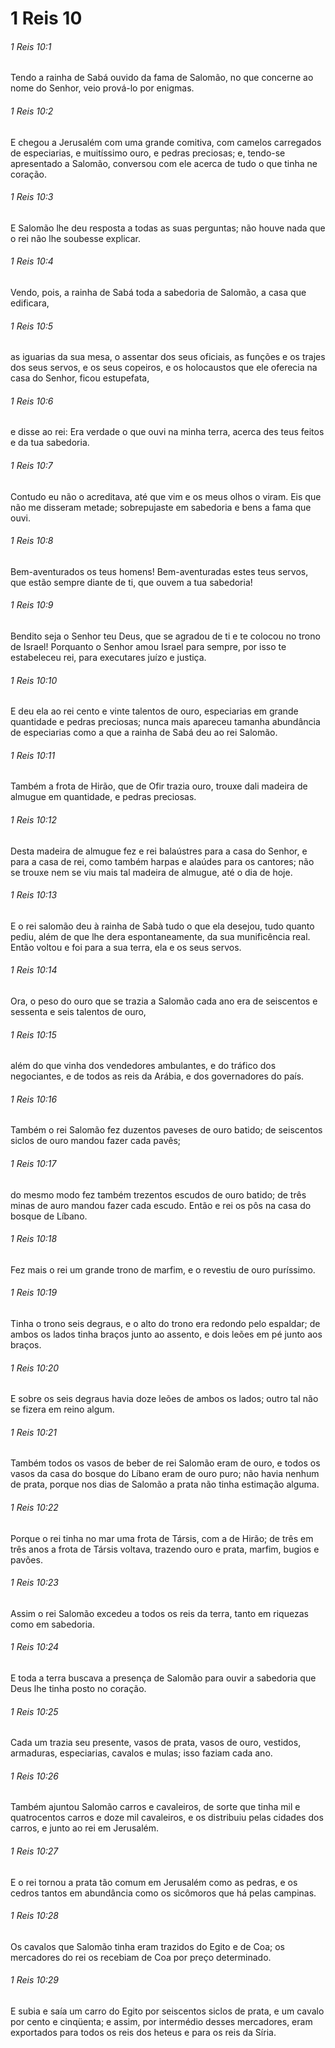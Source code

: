 # 1 Reis 10

###### 1 Reis 10:1

Tendo a rainha de Sabá ouvido da fama de Salomão, no que concerne ao nome do Senhor, veio prová-lo por enigmas.

###### 1 Reis 10:2

E chegou a Jerusalém com uma grande comitiva, com camelos carregados de especiarias, e muitíssimo ouro, e pedras preciosas; e, tendo-se apresentado a Salomão, conversou com ele acerca de tudo o que tinha ne coração.

###### 1 Reis 10:3

E Salomão lhe deu resposta a todas as suas perguntas; não houve nada que o rei não lhe soubesse explicar.

###### 1 Reis 10:4

Vendo, pois, a rainha de Sabá toda a sabedoria de Salomão, a casa que edificara,

###### 1 Reis 10:5

as iguarias da sua mesa, o assentar dos seus oficiais, as funções e os trajes dos seus servos, e os seus copeiros, e os holocaustos que ele oferecia na casa do Senhor, ficou estupefata,

###### 1 Reis 10:6

e disse ao rei: Era verdade o que ouvi na minha terra, acerca des teus feitos e da tua sabedoria.

###### 1 Reis 10:7

Contudo eu não o acreditava, até que vim e os meus olhos o viram. Eis que não me disseram metade; sobrepujaste em sabedoria e bens a fama que ouvi.

###### 1 Reis 10:8

Bem-aventurados os teus homens! Bem-aventuradas estes teus servos, que estão sempre diante de ti, que ouvem a tua sabedoria!

###### 1 Reis 10:9

Bendito seja o Senhor teu Deus, que se agradou de ti e te colocou no trono de Israel! Porquanto o Senhor amou Israel para sempre, por isso te estabeleceu rei, para executares juízo e justiça.

###### 1 Reis 10:10

E deu ela ao rei cento e vinte talentos de ouro, especiarias em grande quantidade e pedras preciosas; nunca mais apareceu tamanha abundância de especiarias como a que a rainha de Sabá deu ao rei Salomão.

###### 1 Reis 10:11

Também a frota de Hirão, que de Ofir trazia ouro, trouxe dali madeira de almugue em quantidade, e pedras preciosas.

###### 1 Reis 10:12

Desta madeira de almugue fez e rei balaústres para a casa do Senhor, e para a casa de rei, como também harpas e alaúdes para os cantores; não se trouxe nem se viu mais tal madeira de almugue, até o dia de hoje.

###### 1 Reis 10:13

E o rei salomão deu à rainha de Sabà tudo o que ela desejou, tudo quanto pediu, além de que lhe dera espontaneamente, da sua munificência real. Então voltou e foi para a sua terra, ela e os seus servos.

###### 1 Reis 10:14

Ora, o peso do ouro que se trazia a Salomão cada ano era de seiscentos e sessenta e seis talentos de ouro,

###### 1 Reis 10:15

além do que vinha dos vendedores ambulantes, e do tráfico dos negociantes, e de todos as reis da Arábia, e dos governadores do país.

###### 1 Reis 10:16

Também o rei Salomão fez duzentos paveses de ouro batido; de seiscentos siclos de ouro mandou fazer cada pavês;

###### 1 Reis 10:17

do mesmo modo fez também trezentos escudos de ouro batido; de três minas de auro mandou fazer cada escudo. Então e rei os pôs na casa do bosque de Líbano.

###### 1 Reis 10:18

Fez mais o rei um grande trono de marfim, e o revestiu de ouro puríssimo.

###### 1 Reis 10:19

Tinha o trono seis degraus, e o alto do trono era redondo pelo espaldar; de ambos os lados tinha braços junto ao assento, e dois leões em pé junto aos braços.

###### 1 Reis 10:20

E sobre os seis degraus havia doze leões de ambos os lados; outro tal não se fizera em reino algum.

###### 1 Reis 10:21

Também todos os vasos de beber de rei Salomão eram de ouro, e todos os vasos da casa do bosque do Líbano eram de ouro puro; não havia nenhum de prata, porque nos dias de Salomão a prata não tinha estimação alguma.

###### 1 Reis 10:22

Porque o rei tinha no mar uma frota de Társis, com a de Hirão; de três em três anos a frota de Társis voltava, trazendo ouro e prata, marfim, bugios e pavões.

###### 1 Reis 10:23

Assim o rei Salomão excedeu a todos os reis da terra, tanto em riquezas como em sabedoria.

###### 1 Reis 10:24

E toda a terra buscava a presença de Salomão para ouvir a sabedoria que Deus lhe tinha posto no coração.

###### 1 Reis 10:25

Cada um trazia seu presente, vasos de prata, vasos de ouro, vestidos, armaduras, especiarias, cavalos e mulas; isso faziam cada ano.

###### 1 Reis 10:26

Também ajuntou Salomão carros e cavaleiros, de sorte que tinha mil e quatrocentos carros e doze mil cavaleiros, e os distribuiu pelas cidades dos carros, e junto ao rei em Jerusalém.

###### 1 Reis 10:27

E o rei tornou a prata tão comum em Jerusalém como as pedras, e os cedros tantos em abundância como os sicômoros que há pelas campinas.

###### 1 Reis 10:28

Os cavalos que Salomão tinha eram trazidos do Egito e de Coa; os mercadores do rei os recebiam de Coa por preço determinado.

###### 1 Reis 10:29

E subia e saía um carro do Egito por seiscentos siclos de prata, e um cavalo por cento e cinqüenta; e assim, por intermédio desses mercadores, eram exportados para todos os reis dos heteus e para os reis da Síria.

